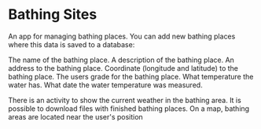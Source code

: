 # Bathing Sites

An app for managing bathing places. You can add new bathing places where this data is saved to a database:

The name of the bathing place.
A description of the bathing place.
An address to the bathing place.
Coordinate (longitude and latitude) to the bathing place.
The users grade for the bathing place.
What temperature the water has.
What date the water temperature was measured.

There is an activity to show the current weather in the bathing area. It is possible to download files with finished bathing places. On a map, bathing areas are located near the user's position